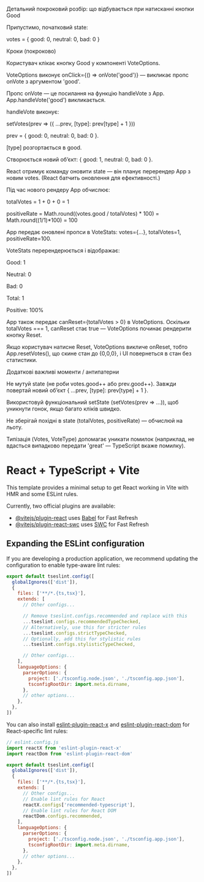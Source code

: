 Детальний покроковий розбір: що відбувається при натисканні кнопки Good

Припустимо, початковий state:

votes = { good: 0, neutral: 0, bad: 0 }

Кроки (покроково)

Користувач клікає кнопку Good у компоненті VoteOptions.

VoteOptions виконує onClick={() => onVote('good')} — викликає пропс onVote з аргументом 'good'.

Пропс onVote — це посилання на функцію handleVote з App. App.handleVote('good') викликається.

handleVote виконує:

setVotes(prev => ({ ...prev, [type]: prev[type] + 1 }))


prev = { good: 0, neutral: 0, bad: 0 }.

[type] розгортається в good.

Створюється новий обʼєкт: { good: 1, neutral: 0, bad: 0 }.

React отримує команду оновити state — він планує перерендер App з новим votes. (React батчить оновлення для ефективності.)

Під час нового рендеру App обчислює:

totalVotes = 1 + 0 + 0 = 1

positiveRate = Math.round((votes.good / totalVotes) * 100) = Math.round((1/1)*100) = 100

App передає оновлені пропси в VoteStats: votes={...}, totalVotes=1, positiveRate=100.

VoteStats перерендерюється і відображає:

Good: 1

Neutral: 0

Bad: 0

Total: 1

Positive: 100%

App також передає canReset={totalVotes > 0} в VoteOptions. Оскільки totalVotes === 1, canReset стає true — VoteOptions починає рендерити кнопку Reset.

Якщо користувач натисне Reset, VoteOptions викличе onReset, тобто App.resetVotes(), що скине стан до {0,0,0}, і UI повернеться в стан без статистики.

Додаткові важливі моменти / антипатерни

Не мутуй state (не роби votes.good++ або prev.good++). Завжди повертай новий обʼєкт { ...prev, [type]: prev[type] + 1 }.

Використовуй функціональний setState (setVotes(prev => ...)), щоб уникнути гонок, якщо багато кліків швидко.

Не зберігай похідні в state (totalVotes, positiveRate) — обчислюй на льоту.

Типізація (Votes, VoteType) допомагає уникати помилок (наприклад, не вдасться випадково передати 'great' — TypeScript вкаже помилку).
























# React + TypeScript + Vite

This template provides a minimal setup to get React working in Vite with HMR and some ESLint rules.

Currently, two official plugins are available:

- [@vitejs/plugin-react](https://github.com/vitejs/vite-plugin-react/blob/main/packages/plugin-react) uses [Babel](https://babeljs.io/) for Fast Refresh
- [@vitejs/plugin-react-swc](https://github.com/vitejs/vite-plugin-react/blob/main/packages/plugin-react-swc) uses [SWC](https://swc.rs/) for Fast Refresh

## Expanding the ESLint configuration

If you are developing a production application, we recommend updating the configuration to enable type-aware lint rules:

```js
export default tseslint.config([
  globalIgnores(['dist']),
  {
    files: ['**/*.{ts,tsx}'],
    extends: [
      // Other configs...

      // Remove tseslint.configs.recommended and replace with this
      ...tseslint.configs.recommendedTypeChecked,
      // Alternatively, use this for stricter rules
      ...tseslint.configs.strictTypeChecked,
      // Optionally, add this for stylistic rules
      ...tseslint.configs.stylisticTypeChecked,

      // Other configs...
    ],
    languageOptions: {
      parserOptions: {
        project: ['./tsconfig.node.json', './tsconfig.app.json'],
        tsconfigRootDir: import.meta.dirname,
      },
      // other options...
    },
  },
])
```

You can also install [eslint-plugin-react-x](https://github.com/Rel1cx/eslint-react/tree/main/packages/plugins/eslint-plugin-react-x) and [eslint-plugin-react-dom](https://github.com/Rel1cx/eslint-react/tree/main/packages/plugins/eslint-plugin-react-dom) for React-specific lint rules:

```js
// eslint.config.js
import reactX from 'eslint-plugin-react-x'
import reactDom from 'eslint-plugin-react-dom'

export default tseslint.config([
  globalIgnores(['dist']),
  {
    files: ['**/*.{ts,tsx}'],
    extends: [
      // Other configs...
      // Enable lint rules for React
      reactX.configs['recommended-typescript'],
      // Enable lint rules for React DOM
      reactDom.configs.recommended,
    ],
    languageOptions: {
      parserOptions: {
        project: ['./tsconfig.node.json', './tsconfig.app.json'],
        tsconfigRootDir: import.meta.dirname,
      },
      // other options...
    },
  },
])
```

